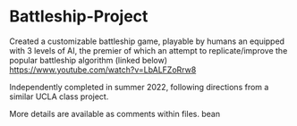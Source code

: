 # Battleship-Project
Created a customizable battleship game, playable by humans an equipped with 3 levels of AI, 
the premier of which an attempt to replicate/improve the popular battleship algorithm (linked below)
https://www.youtube.com/watch?v=LbALFZoRrw8

Independently completed in summer 2022, following directions from a similar UCLA class project. 

More details are available as comments within files. bean
